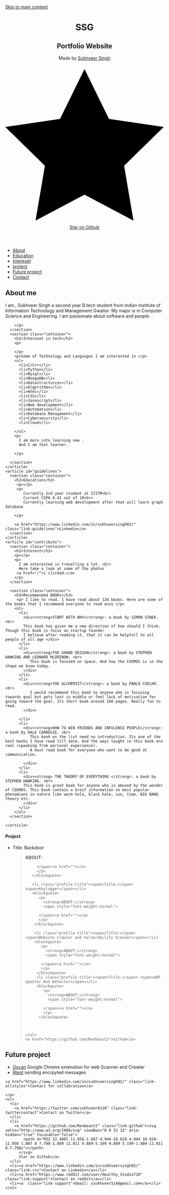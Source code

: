 <!DOCTYPE html>
<html lang="en">
<head>
   <meta charset="UTF-8">
   <meta http-equiv="X-UA-Compatible" content="IE=edge">
   <meta name="viewport" content="width=device-width, initial-scale=1.0">
   <title>SUKHVEER</title>
   <link rel="stylesheet" href="sty.css">
</head>
<body>
   <a href="#main" class="skip-link">Skip to main content</a>
<header>
  <div class="container">
    <h1>SSG</h1>
    <h2>Portfolio Website</h2>
    <p>
      Made by <a href="https://twitter.com/sukhveer0210">Sukhveer Singh</a>
    </p>
    <a href="https://github.com/Rexbeast2/personal_website" class="link-github"><span><svg xmlns="http://www.w3.org/2000/svg" viewBox="0 0 32 32" aria-hidden="true" focusable="false">
          <path d="M32 12.408l-11.056-1.607-4.944-10.018-4.944 10.018-11.056 1.607 8 7.798-1.889 11.011 9.889-5.199 9.889 5.199-1.889-11.011 8-7.798z"></path>
        </svg>
      </span>
      Star on Github</a>
  </div>
</header>
<nav>
  <ul>
    <li><a href="#about">About</a></li>
    <li><a href="#guidelines">Education</a></li>
    <li><a href="#contribute">Intereset</a></li>
    <li><a href="#files">project</a></li>
    <li><a href="#futurepro">Future project</a></li>
    <li><a href="#contact">Contact</a></li>
  </ul>
</nav>

<main id="main" tabIndex="-1">
  <div class="container">
    <article id="about">
      <section class="container">
        <h2>About me </h2>
        <p>
          I am , <a>Sukhveer Singh</a> a second year B.tech student from Indian Institute of Information Technology and Management Gwalior.
          My major is in Computer Science and Engineering.
          I am passionate about software and people.   
        </p>
        <p>
     
        </p>
      </section>
      <section class="container">
        <h2>Intereset in tech</h2>
        <p>
          
        </p>
        <p>Some of Technology and Languages I am interested in </p>
        <ul>
          <li>C/C++</li>
          <li>Python</li>
          <li>Mysql</li>
          <li>MongoDB</li>
          <li>Datastructurces</li>
          <li>Algorithms</li>
          <li>Html</li>
          <li>CSS</li>
          <li>Javascript</li>
          <li>Web development</li>
          <li>Automation</li>
          <li>Database Management</li>
          <li>Cybersecurity</li>
          <li>Cloud</li>
          
        </ul>
        <p>
          I am more into learning new . 
          And I am fast learner.
          
        </p>
        
      </section>
    </article>
    <article id="guidelines">
      <section class="container">
        <h2>Education</h2>
         <p></p>
         <p>
            Currently 2nd year student at IIITM<br> 
            Current CGPA 8.41 out of 10<br>
            Currently learning web development after that will learn graph database  

        </p>
        
        <a href="https://www.linkedin.com/in/sukhveersingh02/" class="link-guidelines">Linkedin</a>
      </section>
    </article>
    <article id="contribute">
      <section class="container">
        <h2>Interest</h2>
        <p></p>
        <p>
          I am interested in travelling a lot. <br>
          Here take a look at some of the photos 
         <a href="/">i clicked.</a>
        </p>
      </section>
      
      <section class="container">
        <h3>Recommended BOOKs</h3>
         <p> I like to read. I have read about 120 books. Here are some of the books that I recommend everyone to read once </p>
        <ol>
          <li>
            <div><strong>START WITH WHY</strong>: a book by SIMON SINEK. <br>
            This book has given me a new direction of how should I think. Though this book is focus on startup founder 
            I believe after reading it, that it can be helpfull to all people of all age </div>
          </li>
          <li>
            <div><strong>THE GRAND DESIGN</strong>: a book by STEPHEN HAWKING AND LEONARD MLODINOW. <br>
               This book is focused on space. And how the COSMOS is in the shape we know today. 
            </div>
          </li>
          <li>
            <div><strong>THE ALCHEMIST</strong>: a book by PANLO COELHO. <br>
               I would recommend this book to anyone who is focusing towards goal but gets lost in middle or feel lack of motivation for going toward the goal. Its short book around 160 pages. Really fun to read.
            </div>
            
          </li>
          <li>
            <div><strong>HOW TO WIN FRIENDS AND INFULENCE PEOPLE</strong>: a book by DALE CARNEGIE. <br>
               This book on the list need no introduction. Its one of the best books I have read till date. And the ways taught in this book are real (speaking from personal experience). 
               A must read book for everyone who want to be good at communication.

            </div>
          </li>
          <li>
            <div><strong> THE THEORY OF EVERYTHING </strong>: a book by STEPHEN HAWKING. <br>
            This book is great book for anyone who is amused by the wonder of COSMOS. This book contain a breif information on most popular phenomians in nature like warm hole, black hole, sun, time, BIG BANG theory etc. 
            </div>
          </li>
        </ol>
      </section>
     
    </article>
  </div>
</main>
<aside class="profile" aria-labelledby="profile-title">
  <div class="container" id = "files">
    <h4 id="profile-title">Project</h4>
    <ul>
      <li class="profile-title"><span>Title:</span> <span>Backdoor</span></li>
      <blockquote>
         <p>
           <strong>ABOUT:</strong> 
           <span style="font-weight:normal">
               
         </span><a href=""></a>
         </p>
       </blockquote>

       <li class="profile-title"><span>Title:</span> <span>Keylogger</span></li>
       <blockquote>
          <p>
            <strong>ABOUT:</strong> 
            <span style="font-weight:normal">
                
          </span><a href=""></a>
          </p>
        </blockquote>
 
        <li class="profile-title"><span>Title:</span> <span>Website crawler and Vulnerability Scanner</span></li>
        <blockquote>
           <p>
             <strong>ABOUT:</strong> 
             <span style="font-weight:normal">
                 
           </span><a href=""></a>
           </p>
         </blockquote>
         <li class="profile-title"><span>Title:</span> <span>ARP Spoofer And Detector</span></li>
         <blockquote>
            <p>
              <strong>ABOUT:</strong> 
              <span style="font-weight:normal">
                  
            </span><a href=""></a>
            </p>
          </blockquote>
   
  

    </ul>
    <a href="https://github.com/Rexbeast2">Github</a>
  </div>
</aside>


<aside id="styles">
  <div class="container" id = "futurepro">
    <h2>Future project</h2>
    <ul class="features">
      <li>
        <span>
          <a><u>Gscan</u><span aria-hidden="true"></span></a>
          <span>Google Chrome extenstion for web Scanner and Crawler</span>
        </span>
      </li>
      <li>
        <span>
          <a><u>Rtest</u><span aria-hidden="true"></span></a>
          <span>sending encrpyted messages</span>
        </span>
      </li>
   </ul>

   

    <a href="https://www.linkedin.com/in/sukhveersingh02/" class="link-allstyles">Contact for collabration</a>
  </div>
</aside>






<footer class="page-footer" >
  <div class="container" id ="contact">
    <p>
      
    </p>
    <ul>
      <li>
        <a href="https://twitter.com/sukhveer0210" class="link-twittercontact">Contact on Twitter</a>
      </li>
      <li>
        <a href="https://github.com/Rexbeast2" class="link-github"><svg xmlns="http://www.w3.org/2000/svg" viewBox="0 0 32 32" aria-hidden="true" focusable="false">
            <path d="M32 12.408l-11.056-1.607-4.944-10.018-4.944 10.018-11.056 1.607 8 7.798-1.889 11.011 9.889-5.199 9.889 5.199-1.889-11.011 8-7.798z"></path>
          </svg>
          Star on Github</a>
      </li>
      <li><a href="https://www.linkedin.com/in/sukhveersingh02/" class="link-rss">Contact on Linkedin</a></li>
      <li><a href="https://www.reddit.com/user/Healthy_Studio720" class="link-support">Contact on reddit</a></li>
      <li><a  class="link-support">Email: ssukhveer514@gmail.com</a></li>
    </ul>
   
  </div>
</footer>

</body>
</html>

